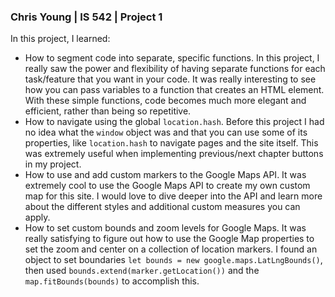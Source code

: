 ### Chris Young | IS 542 | Project 1  
  
In this project, I learned:
* How to segment code into separate, specific functions. In this project, I really saw the power and flexibility of having separate functions for each task/feature that you want in your code. It was really interesting to see how you can pass variables to a function that creates an HTML element. With these simple functions, code becomes much more elegant and efficient, rather than being so repetitive.
* How to navigate using the global `location.hash`. Before this project I had no idea what the `window` object was and that you can use some of its properties, like `location.hash` to navigate pages and the site itself. This was extremely useful when implementing previous/next chapter buttons in my project.
* How to use and add custom markers to the Google Maps API. It was extremely cool to use the Google Maps API to create my own custom map for this site. I would love to dive deeper into the API and learn more about the different styles and additional custom measures you can apply.
* How to set custom bounds and zoom levels for Google Maps. It was really satisfying to figure out how to use the Google Map properties to set the zoom and center on a collection of location markers. I found an object to set boundaries `let bounds = new google.maps.LatLngBounds()`, then used `bounds.extend(marker.getLocation())` and the `map.fitBounds(bounds)` to accomplish this.




